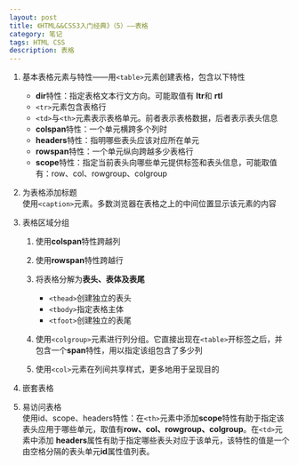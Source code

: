 ```yaml
---
layout: post
title: 《HTML&&CSS3入门经典》（5）——表格
category: 笔记
tags: HTML CSS
description: 表格
---
```

1. 基本表格元素与特性——用`<table>`元素创建表格，包含以下特性
	- **dir**特性：指定表格文本行文方向。可能取值有 **ltr**和 **rtl**
	- `<tr>`元素包含表格行
	- `<td>`与`<th>`元素表示表格单元。前者表示表格数据，后者表示表头信息
	- **colspan**特性：一个单元横跨多个列时
	- **headers**特性：指明哪些表头应该对应所在单元
	- **rowspan**特性：一个单元纵向跨越多少表格行
	- **scope**特性：指定当前表头向哪些单元提供标签和表头信息，可能取值有：row、col、rowgroup、colgroup

2. 为表格添加标题  
	使用`<caption>`元素。多数浏览器在表格之上的中间位置显示该元素的内容

3. 表格区域分组
	1. 使用**colspan**特性跨越列
	2. 使用**rowspan**特性跨越行
	3. 将表格分解为**表头、表体及表尾**
		- `<thead>`创建独立的表头
		- `<tbody>`指定表格主体
		- `<tfoot>`创建独立的表尾

	4. 使用`<colgroup>`元素进行列分组。它直接出现在`<table>`开标签之后，并包含一个**span**特性，用以指定该组包含了多少列
	5. 使用`<col>`元素在列间共享样式，更多地用于呈现目的

4. 嵌套表格
5. 易访问表格  
   使用id、scope、headers特性：在`<th>`元素中添加**scope**特性有助于指定该表头应用于哪些单元，取值有**row、col、rowgroup、colgroup**。在`<td>`元素中添加 **headers**属性有助于指定哪些表头对应于该单元，该特性的值是一个由空格分隔的表头单元**id**属性值列表。
